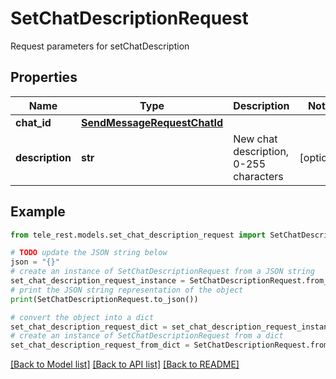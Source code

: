 # SetChatDescriptionRequest

Request parameters for setChatDescription

## Properties

Name | Type | Description | Notes
------------ | ------------- | ------------- | -------------
**chat_id** | [**SendMessageRequestChatId**](SendMessageRequestChatId.md) |  | 
**description** | **str** | New chat description, 0-255 characters | [optional] 

## Example

```python
from tele_rest.models.set_chat_description_request import SetChatDescriptionRequest

# TODO update the JSON string below
json = "{}"
# create an instance of SetChatDescriptionRequest from a JSON string
set_chat_description_request_instance = SetChatDescriptionRequest.from_json(json)
# print the JSON string representation of the object
print(SetChatDescriptionRequest.to_json())

# convert the object into a dict
set_chat_description_request_dict = set_chat_description_request_instance.to_dict()
# create an instance of SetChatDescriptionRequest from a dict
set_chat_description_request_from_dict = SetChatDescriptionRequest.from_dict(set_chat_description_request_dict)
```
[[Back to Model list]](../README.md#documentation-for-models) [[Back to API list]](../README.md#documentation-for-api-endpoints) [[Back to README]](../README.md)


